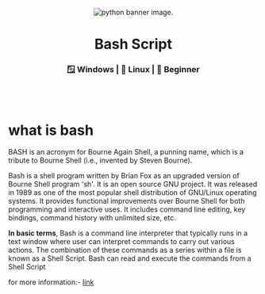 <p align="center">
  <img src="https://cdn.devdojo.com/posts/images/June2019/executing-bash-script-on-multiple-remote-server.jpg?auto=compress&w=960&dpr=2" alt=" python banner image."><br>

<h1 align="center">  Bash Script</h1>
<h3 align="center">🪟 Windows | 🐧 Linux | 🔰 Beginner</h3>

<br>
<br>

# what is bash

BASH is an acronym for Bourne Again Shell, a punning name, which is a tribute to Bourne Shell (i.e., invented by Steven Bourne).

Bash is a shell program written by Brian Fox as an upgraded version of Bourne Shell program 'sh'. It is an open source GNU project. It was released in 1989 as one of the most popular shell distribution of GNU/Linux operating systems. It provides functional improvements over Bourne Shell for both programming and interactive uses. It includes command line editing, key bindings, command history with unlimited size, etc.

**In basic terms**, Bash is a command line interpreter that typically runs in a text window where user can interpret commands to carry out various actions. The combination of these commands as a series within a file is known as a Shell Script. Bash can read and execute the commands from a Shell Script

for more information:- [link](https://www.javatpoint.com/bash-introduction)
